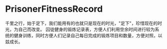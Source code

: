 # PrisonerFitnessRecord
千里之行，始于足下，我们能用有的也就只是现在的时光，"足下"，珍惜现在的时光，为自己而改变。
囚徒健身的锻炼记录表，方便人们利用空余时间进行较为系统的健身训练，同时方便人们记录自己每日完成的锻炼项目和数量，方便对照，以兹成长。
